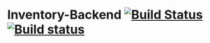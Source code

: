 # Inventory-Backend [![Build Status](https://travis-ci.org/mophos/mmis-portal-backend.svg?branch=develop)](https://travis-ci.org/mophos/mmis-portal-backend) [![Build status](https://ci.appveyor.com/api/projects/status/ss3xwfn8b7uk6pa8?svg=true)](https://ci.appveyor.com/project/siteslave/mmis-portal-backend)
